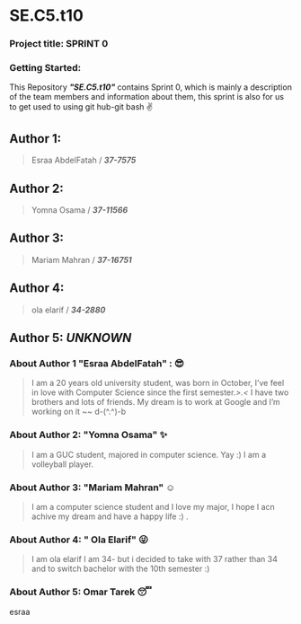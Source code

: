  # SE.C5.t10

### Project title: SPRINT 0

### Getting Started: 
This Repository **_"SE.C5.t10"_**  contains Sprint 0, which is mainly a description of the team members and information about them, this sprint is also for us to get used to using git hub-git bash :v:


## Author 1:
>Esraa AbdelFatah / **_37-7575_**  

## Author 2:
>Yomna Osama / **_37-11566_**

## Author 3:
>Mariam Mahran / **_37-16751_**

## Author 4:
>ola elarif / **_34-2880_**

## Author 5: *UNKNOWN*


### About Author 1 "Esraa AbdelFatah" : :sunglasses:
>I am a 20 years old university student, was born in October, I’ve feel in love with Computer Science  since the first semester.*>.<*
I have two brothers and lots of friends. My dream is to work at Google and I’m working on it ~~  d-(^.^)-b


### About Author 2: "Yomna Osama" :sparkles:
 >I am a GUC student, majored in computer science. Yay :)
 I am a volleyball player.
 
 
### About Author 3: "Mariam Mahran" :relaxed:
>I am a computer science student and I love my major, I hope I acn achive my dream and have a happy life :)  .


### About Author 4: " Ola Elarif" :stuck_out_tongue_winking_eye:
>I am ola elarif I  am 34- but i decided to take with 37 rather than 34 and to switch bachelor with the 10th semester :)



### About Author 5: Omar Tarek :sleeping: 
 esraa




